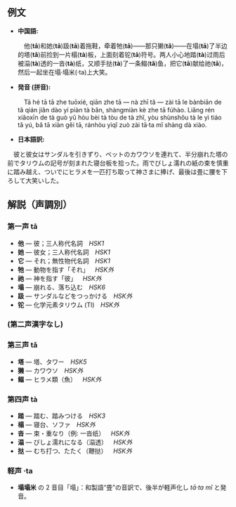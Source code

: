 ## 例文

* **中国語:**

  　他(**tā**)和她(**tā**)趿(**tā**)着拖鞋，牵着牠(**tā**)——那只獭(**tǎ**)——在塌(**tā**)了半边的塔(**tǎ**)前捡到一片榻(**tà**)板，上面刻着铊(**tā**)符号。两人小心地踏(**tà**)过雨后被溻(**tà**)透的一沓(**tà**)纸，又顺手挞(**tà**)了一条鳎(**tǎ**)鱼，把它(**tā**)献给祂(**tā**)，然后一起坐在塌·塌米(·ta)上大笑。

* **発音 (拼音):**

  　Tā hé tā tā zhe tuōxié, qiān zhe tā — nà zhī tǎ — zài tā le bànbiān de tǎ qián jiǎn dào yí piàn tà bǎn, shàngmiàn kè zhe tā fúhào. Liǎng rén xiǎoxīn de tà guò yǔ hòu bèi tà tòu de tà zhǐ, yòu shùnshǒu tà le yì tiáo tǎ yú, bǎ tā xiàn gěi tā, ránhòu yìqǐ zuò zài tā·ta mǐ shàng dà xiào.

* **日本語訳:**
 
 　彼と彼女はサンダルを引きずり、ペットのカワウソを連れて、半分崩れた塔の前でタリウムの記号が刻まれた寝台板を拾った。雨でびしょ濡れの紙の束を慎重に踏み越え、ついでにヒラメを一匹打ち取って神さまに捧げ、最後は畳に腰を下ろして大笑いした。

## 解説（声調別）

### 第一声 tā

* **他** — 彼；三人称代名詞 *HSK1*
* **她** — 彼女；三人称代名詞 *HSK1*
* **它** — それ；無性物代名詞 *HSK1*
* **牠** — 動物を指す「それ」 *HSK外*
* **祂** — 神を指す「彼」 *HSK外*
* **塌** — 崩れる、落ち込む *HSK6*
* **趿** — サンダルなどをつっかける *HSK外*
* **铊** — 化学元素タリウム (Tl) *HSK外*

### (第二声漢字なし)

### 第三声 tǎ

* **塔** — 塔、タワー *HSK5*
* **獭** — カワウソ *HSK外*
* **鳎** — ヒラメ類（魚） *HSK外*

### 第四声 tà

* **踏** — 踏む、踏みつける *HSK3*
* **榻** — 寝台、ソファ *HSK外*
* **沓** — 束・重なり（例: 一沓纸） *HSK外*
* **溻** — びしょ濡れになる（溻透） *HSK外*
* **挞** — むち打つ、たたく（鞭挞） *HSK外*

### 軽声 ·ta

* **塌塌米** の 2 音目「塌」：和製語“畳”の音訳で、後半が軽声化し *tā·ta mǐ* と発音。
